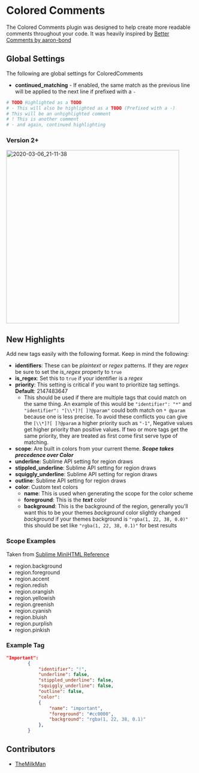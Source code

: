 # Colored Comments
The Colored Comments plugin was designed to help create more readable comments
throughout your code. It was heavily inspired by [Better Comments by aaron-bond][]


## Global Settings
The following are global settings for ColoredComments
- **continued_matching** - If enabled, the same match as the previous line will
be applied to the next line if prefixed with a `-`

```python
# TODO Highlighted as a TODO
# - This will also be highlighted as a TODO (Prefixed with a -)
# This will be an unhighlighted comment
# ! This is another comment
# - and again, continued highlighting
```

### Version 2+

<img width="461" alt="2020-03-06_21-11-38" src="https://user-images.githubusercontent.com/32599364/76134801-30df8980-5fef-11ea-92b2-ae7155af956b.png">


## New Highlights

Add new tags easily with the following format. Keep in mind the following:

- **identifiers**: These can be _plaintext_ or _regex_ patterns. 
If they are _regex_ be sure to set the _is_regex_ property to `true`
- **is_regex**: Set this to `true` if your identifier is a _regex_
- **priority**: This setting is critical if you want to prioritize tag settings.
 **Default**: 2147483647
    - This should be used if there are multiple tags that could match on the
    same thing. An example of this would be `"identifier": "*"` and
    `"identifier": "[\\*]?[ ]?@param"` could both match on `* @param` because
    one is less precise. To avoid these conflicts you can give
    the `[\\*]?[ ]?@param` a higher priority such as `"-1"`,
    Negative values get higher priority than positive values.
    If two or more tags get the same priority, they are treated as first come
    first serve type of matching.
- **scope**: Are built in colors from your current theme.
**_Scope takes precedence over Color_**
- **underline**: Sublime API setting for region draws
- **stippled_underline**: Sublime API setting for region draws
- **squiggly_underline**: Sublime API setting for region draws
- **outline**: Sublime API setting for region draws
- **color**: Custom text colors
    - **name**: This is used when generating the scope for the color scheme
    - **foreground**: This is the **_text_** color
    - **background**: This is the background of the region, generally you'll
    want this to be your themes _background_ color slightly changed
    _background_ if your themes background is `"rgba(1, 22, 38, 0.0)"` this
    should be set like `"rgba(1, 22, 38, 0.1)"` for best results


### Scope Examples

Taken from [Sublime MiniHTML Reference][]

+ region.background
+ region.foreground
+ region.accent
+ region.redish
+ region.orangish
+ region.yellowish
+ region.greenish
+ region.cyanish
+ region.bluish
+ region.purplish
+ region.pinkish


### Example Tag

```json
"Important":
        {
            "identifier": "!",
            "underline": false,
            "stippled_underline": false,
            "squiggly_underline": false,
            "outline": false,
            "color":
            {
                "name": "important",
                "foreground": "#cc0000",
                "background": "rgba(1, 22, 38, 0.1)"
            },
        }
```

## Contributors


+ [TheMilkMan](https://github.com/themilkman)


[Sublime MiniHTML Reference]: https://www.sublimetext.com/docs/3/minihtml.html#predefined_variables
[Better Comments by aaron-bond]: https://github.com/aaron-bond/better-comments
